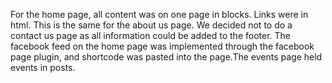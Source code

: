 For the home page, all content was on one page in blocks. 
Links were in html.
This is the same for the about us page. 
We decided not to do a contact us page as all information could be added to the footer. The facebook feed on the home page was implemented through the facebook page plugin, and shortcode was pasted into the page.The events page held events in posts.

